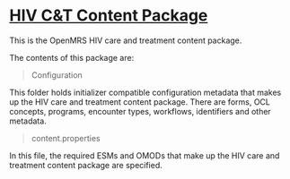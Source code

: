 # <u>HIV C&T Content Package</u>

This is the OpenMRS HIV care and treatment content package.

The contents of this package are:
> Configuration

This folder holds initializer compatible configuration metadata that makes up the HIV care and treatment content package. There are forms, OCL concepts, programs, encounter types, workflows, identifiers and other metadata. 
>  content.properties

In this file, the required ESMs and OMODs that make up the HIV care and treatment content package are specified. 
